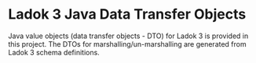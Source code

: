# Ladok 3 Java Data Transfer Objects

Java value objects (data transfer objects - DTO) for Ladok 3 is provided in this project.
The DTOs for marshalling/un-marshalling are generated from Ladok 3 schema definitions. 

